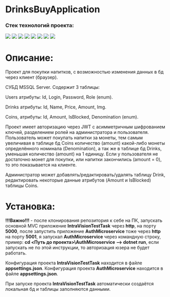 # DrinksBuyApplication
### Стек технологий проекта:
<img src="https://img.shields.io/badge/ASP.NET WEB API-black?style=for-the-badge&logo=.NET&logoColor=512BD4"/> <img src="https://img.shields.io/badge/ASP.NET MVC-black?style=for-the-badge&logo=.NET&logoColor=512BD4"/> <img src="https://img.shields.io/badge/JavaScript-black?style=for-the-badge&logo=javascript&logoColor=F7DF1E"/> <img src="https://img.shields.io/badge/ORM EntityFramework-black?style=for-the-badge&logo=.NET&logoColor=512BD4"/> <img src="https://img.shields.io/badge/MSSQL Server-black?style=for-the-badge&logo=microsoftsqlserver&logoColor=CC2927"/> <img src="https://img.shields.io/badge/AJAX-black?style=for-the-badge&logo=javascript&logoColor=3A76F0"/> <img src="https://img.shields.io/badge/JsonWebToken-black?style=for-the-badge&logo=jsonwebtokens&logoColor=white"/> <img src="https://img.shields.io/badge/JQuery-black?style=for-the-badge&logo=jquery&logoColor=0769AD"/>

# Описание:

Проект для покупки напитков, с возможностью изменения данных в бд через клиент (браузер).

СУБД MSSQL Server. Содержит 3 таблицы: 

Users атрибуты: Id, Login, Password, Role (enum).

Drinks атрибуты: Id, Name, Price, Amount, Img.

Coins, атрибуты: Id, Amount, IsBlocked, Denomination (enum).



Проект имеет авторизацию через JWT с асимметричным шифрованием ключей, разделением ролей на администратора и пользователя.
Пользователь может покупать напитки за монеты, тем самым увеличивая в таблице бд Coins количество (amount) какой-либо монеты определённого номинала (Denomination), а так же в таблице бд Drinks, уменьшая количество (amount) на 1 единицу.
Если у пользователя не достаточно монет для покупки, или напитки закончились (amount = 0), то это показывается на клиенте.

Администратор может добавлять/редактировать/удалять таблицу Drink, редактировать некоторые данные атрибутов (Amount и IsBlocked) таблицы Coins.

# Установка:
**!!!Важно!!!** - после клонирования репозитория к себе на ПК, запускать основной MVC приложение **IntraVisionTestTask** через **http**, на порту **5000**, после запустить приложение **AuthMicroservice** тоже через **http** на порту **5001**,
я запускал **AuthMicroservice** через командную строку, пример: **cd <Путь до проекта>\\AuthMicroservice --> dotnet run**, если запускать не по этой инструкции, то авторизация юзера не будет работать.

Конфигурация проекта **IntraVisionTestTask** находится в файле **appsettings.json**.
Конфигурация проекта **AuthMicroservice** находится в файле **appsettings.json**.

При запуске проекта **IntraVisionTestTask** автоматически создаётся локальная бд и таблицы заполняются данными.
